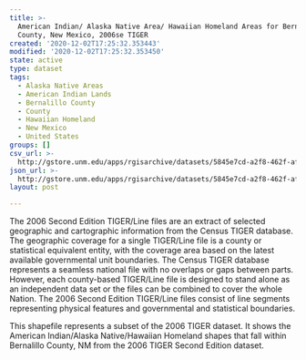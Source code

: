 ```yaml
---
title: >-
  American Indian/ Alaska Native Area/ Hawaiian Homeland Areas for Bernalillo
  County, New Mexico, 2006se TIGER
created: '2020-12-02T17:25:32.353443'
modified: '2020-12-02T17:25:32.353450'
state: active
type: dataset
tags:
  - Alaska Native Areas
  - American Indian Lands
  - Bernalillo County
  - County
  - Hawaiian Homeland
  - New Mexico
  - United States
groups: []
csv_url: >-
  http://gstore.unm.edu/apps/rgisarchive/datasets/5845e7cd-a2f8-462f-af18-e1c49d98c86b/tgr2006se_bern_aianhhcu.derived.csv
json_url: >-
  http://gstore.unm.edu/apps/rgisarchive/datasets/5845e7cd-a2f8-462f-af18-e1c49d98c86b/tgr2006se_bern_aianhhcu.derived.json
layout: post

---
```

The 2006 Second Edition  TIGER/Line files are an extract of selected geographic and cartographic information from the Census TIGER database.  The geographic coverage for a single TIGER/Line file is a county or statistical equivalent entity, with the coverage area based on the latest available governmental unit boundaries.  The Census TIGER database represents a seamless national file with no overlaps or gaps between parts.  However, each county-based TIGER/Line file is designed to stand alone as an independent data set or the files can be combined to cover the whole Nation.  The 2006 Second Edition  TIGER/Line files consist of line segments representing physical features and governmental and statistical boundaries.  

This shapefile represents a subset of the 2006 TIGER dataset. It shows the American Indian/Alaska Native/Hawaiian Homeland shapes that fall within Bernalillo County, NM from the 2006 TIGER Second Edition dataset.
